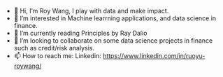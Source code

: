 - 👋 Hi, I’m Roy Wang, I play with data and make impact.
- 👀 I’m interested in Machine learrning applications, and data science in finance. 
- 🌱 I’m currently reading Principles by Ray Dalio
- 💞️ I’m looking to collaborate on some data science projects in finance such as credit/risk analysis. 
- 📫 How to reach me: Linkedin: https://www.linkedin.com/in/ruoyu-roywang/

<!---
roywang96/roywang96 is a ✨ special ✨ repository because its `README.md` (this file) appears on your GitHub profile.
You can click the Preview link to take a look at your changes.
--->
